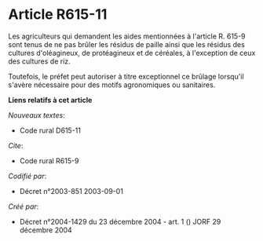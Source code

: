# Article R615-11

Les agriculteurs qui demandent les aides mentionnées à l'article R. 615-9 sont tenus de ne pas brûler les résidus de paille
ainsi que les résidus des cultures d'oléagineux, de protéagineux et de céréales, à l'exception de ceux des cultures de riz.

Toutefois, le préfet peut autoriser à titre exceptionnel ce brûlage lorsqu'il s'avère nécessaire pour des motifs agronomiques
ou sanitaires.

**Liens relatifs à cet article**

_Nouveaux textes_:

  - Code rural D615-11

_Cite_:

  - Code rural R615-9

_Codifié par_:

  - Décret n°2003-851 2003-09-01

_Créé par_:

  - Décret n°2004-1429 du 23 décembre 2004 - art. 1 () JORF 29 décembre 2004
